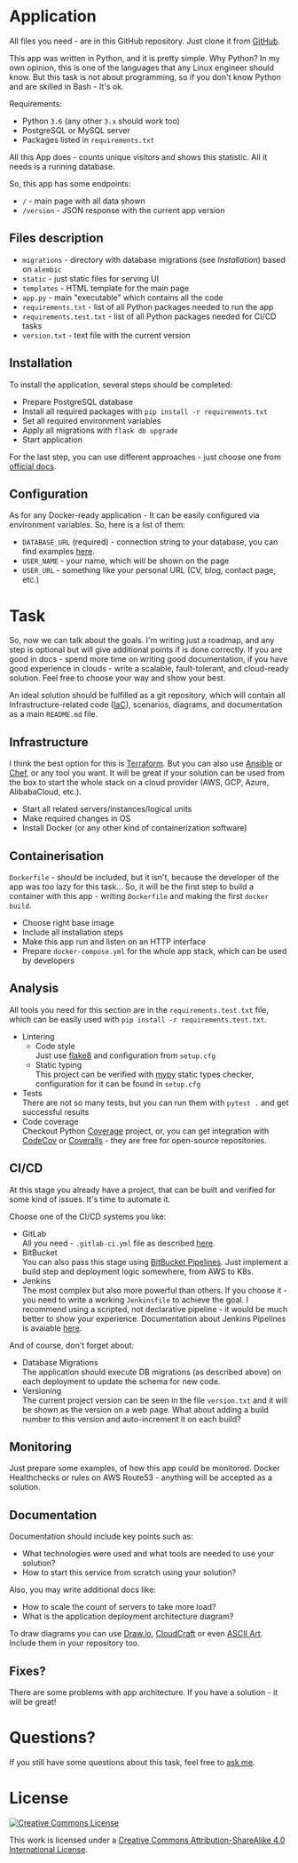 # Application

All files you need - are in this GitHub repository. Just clone it from [GitHub][github-repository].

This app was written in Python, and it is pretty simple. 
Why Python? In my own opinion, this is one of the languages that any Linux engineer should know. 
But this task is not about programming, so if you don't know Python and are skilled in Bash - It's ok.

Requirements:

- Python `3.6` (any other `3.x` should work too)
- PostgreSQL or MySQL server
- Packages listed in `requirements.txt` 

All this App does - counts unique visitors and shows this statistic. All it needs is a running database. 

So, this app has some endpoints:

- `/` - main page with all data shown
- `/version` - JSON response with the current app version

## Files description

- `migrations` - directory with database migrations (see _Installation_) based on `alembic`
- `static` - just static files for serving UI
- `templates` - HTML template for the main page
- `app.py` - main "executable" which contains all the code
- `requirements.txt` - list of all Python packages needed to run the app
- `requirements.test.txt` - list of all Python packages needed for CI/CD tasks
- `version.txt` - text file with the current version

## Installation

To install the application, several steps should be completed:

- Prepare PostgreSQL database
- Install all required packages with `pip install -r requirements.txt`
- Set all required environment variables
- Apply all migrations with `flask db upgrade`
- Start application

For the last step, you can use different approaches - just choose one from [official docs][flask-deploy].

## Configuration

As for any Docker-ready application - It can be easily configured via environment variables. So, here is a list of them:

- `DATABASE_URL` (required) - connection string to your database, you can find examples [here][flask-sqlalchemy-connstr].
- `USER_NAME` - your name, which will be shown on the page
- `USER_URL` - something like your personal URL (CV, blog, contact page, etc.)

# Task

So, now we can talk about the goals. 
I'm writing just a roadmap, and any step is optional but will give additional points if is done correctly.
If you are good in docs - spend more time on writing good documentation, 
if you have good experience in clouds - write a scalable, fault-tolerant, and cloud-ready solution.
Feel free to choose your way and show your best.

An ideal solution should be fulfilled as a git repository, which will contain all Infrastructure-related code ([IaC]), scenarios, diagrams, and documentation as a main `README.md` file. 

## Infrastructure

I think the best option for this is [Terraform]. But you can also use [Ansible] or [Chef], or any tool you want. 
It will be great if your solution can be used from the box to start the whole stack on a cloud provider (AWS, GCP, Azure, AlibabaCloud, etc.).

- Start all related servers/instances/logical units
- Make required changes in OS
- Install Docker (or any other kind of containerization software)

## Containerisation

`Dockerfile` - should be included, but it isn't, because the developer of the app was too lazy for this task... 
So, it will be the first step to build a container with this app - writing `Dockerfile` and making the first `docker build`.

- Choose right base image
- Include all installation steps
- Make this app run and listen on an HTTP interface
- Prepare `docker-compose.yml` for the whole app stack, which can be used by developers

## Analysis 

All tools you need for this section are in the `requirements.test.txt` file,
which can be easily used with `pip install -r requirements.test.txt`.

- Lintering
    - Code style<br/>
        Just use [flake8] and configuration from `setup.cfg`
    - Static typing<br/>
        This project can be verified with [mypy] static types checker, configuration for it can be found in `setup.cfg`
- Tests<br/>
    There are not so many tests, but you can run them with `pytest .` and get successful results
- Code coverage<br/>
    Checkout Python [Coverage] project, 
    or, you can get integration with [CodeCov] or [Coveralls] - they are free for open-source repositories.   

## CI/CD

At this stage you already have a project, that can be built and verified for some kind of issues. 
It's time to automate it.

Choose one of the CI/CD systems you like:

- GitLab<br/>
    All you need - `.gitlab-ci.yml` file as described [here][gitlab-ci-yml].
- BitBucket<br/>
    You can also pass this stage using [BitBucket Pipelines][bitbucket-pipelines].
    Just implement a build step and deployment logic somewhere, from AWS to K8s.
- Jenkins<br/>
    The most complex but also more powerful than others. 
    If you choose it - you need to write a working `Jenkinsfile` to achieve the goal.
    I recommend using a scripted, not declarative pipeline - it would be much better to show your experience.
    Documentation about Jenkins Pipelines is avaiable [here][jenkins-pipelines].

And of course, don't forget about:

- Database Migrations<br/>
    The application should execute DB migrations (as described above) on each deployment to update the schema for new code.
- Versioning<br/>
    The current project version can be seen in the file `version.txt` and it will be shown as the version on a web page.
    What about adding a build number to this version and auto-increment it on each build?
    
## Monitoring

Just prepare some examples, of how this app could be monitored. 
Docker Healthchecks or rules on AWS Route53 - anything will be accepted as a solution.

## Documentation

Documentation should include key points such as:

- What technologies were used and what tools are needed to use your solution?
- How to start this service from scratch using your solution?

Also, you may write additional docs like:

- How to scale the count of servers to take more load?
- What is the application deployment architecture diagram?

To draw diagrams you can use [Draw.io][drawio], [CloudCraft] or even [ASCII Art][asciiflow]. Include them in your repository too.

## Fixes?

There are some problems with app architecture. If you have a solution - it will be great!

# Questions?

If you still have some questions about this task, feel free to [ask me](https://soar.name/contact/).

# License

[![Creative Commons License](https://i.creativecommons.org/l/by-sa/4.0/88x31.png)][license]

This work is licensed under a [Creative Commons Attribution-ShareAlike 4.0 International License][license].

[github-clone]: git@github.com:soar/devops-test.git
[github-repository]: https://github.com/soar/devops-test

[license]: http://creativecommons.org/licenses/by-sa/4.0/

[demo]: https://devopstesttask.pythonanywhere.com/

[ansible]: https://www.ansible.com
[aws]: https://aws.amazon.com
[bitbucket-pipelines]: https://confluence.atlassian.com/bitbucket/build-test-and-deploy-with-pipelines-792496469.html
[chef]: https://www.chef.io
[asciiflow]: http://asciiflow.com
[cloudcraft]: https://cloudcraft.co
[codecov]: https://codecov.io
[coverage]: https://coverage.readthedocs.io
[coveralls]: https://coveralls.io
[drawio]: http://draw.io
[flake8]: http://flake8.pycqa.org/en/latest/index.html
[flask]: http://flask.pocoo.org
[flask-deploy]: http://flask.pocoo.org/docs/1.0/deploying/#deployment
[flask-sqlalchemy-connstr]: http://flask-sqlalchemy.pocoo.org/2.3/config/#connection-uri-format
[gitlab-ci-yml]: https://docs.gitlab.com/ee/ci/yaml/
[iac]: https://en.wikipedia.org/wiki/Infrastructure_as_code
[jenkins-pipelines]: https://jenkins.io/doc/book/pipeline/
[mypy]: https://mypy.readthedocs.io/en/stable/index.html
[terraform]: https://www.terraform.io
